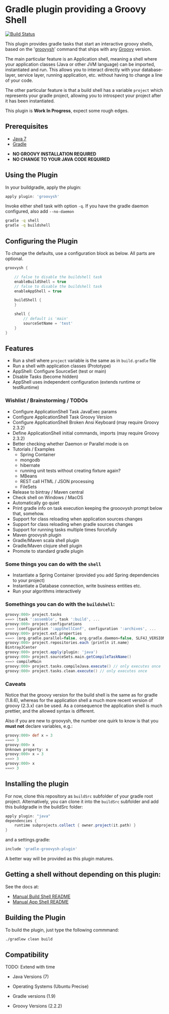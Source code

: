 # Gradle plugin providing a Groovy Shell

[![Build Status](https://travis-ci.org/tkruse/gradle-groovysh-plugin.svg)](https://travis-ci.org/tkruse/gradle-groovysh-plugin)

This plugin provides gradle tasks that start an interactive groovy shells, based on
the '[groovysh](http://groovy.codehaus.org/Groovy+Shell)' command that ships with any [Groovy](http://groovy.codehaus.org/) version.

The main particular feature is an Application shell, meaning a shell where your application
classes (Java or other JVM language) can be imported, instantiated and run. This allows you to interact
directly with your database-layer, service layer, running application, etc. without having to
change a line of your code.

The other particular feature is that a build shell has a variable ```project``` which represents
your gradle project, allowing you to introspect your project after it has been instantiated.


This plugin is **Work In Progress**, expect some rough edges.


## Prerequisites

* [Java 7](http://www.java.com/)
* [Gradle](http://www.gradle.org)

- **NO GROOVY INSTALLATION REQUIRED**
- **NO CHANGE TO YOUR JAVA CODE REQUIRED**



## Using the Plugin

In your buildgradle, apply the plugin:

```Groovy
apply plugin: 'groovysh'
```

Invoke either shell task with option ```-q```.
If you have the gradle daemon configured, also add ```--no-daemon```

```bash
gradle -q shell
gradle -q buildshell
```

## Configuring the Plugin

To change the defaults, use a configuration block as below. All parts are optional.

```Groovy
groovysh {

    // false to disable the buildshell task
    enableBuildShell = true
    // false to disable the buildshell task
    enableAppShell = true

    buildShell {
    }

    shell {
        // default is 'main'
        sourceSetName = 'test'
    }
}
```




## Features

- Run a shell where ```project``` variable is the same as in ```build.gradle``` file
- Run a shell with application classes (Prototype)
- AppShell: Configure SourceSet (test or main)
- Disable Tasks (become hidden)
- AppShell uses independent configuration (extends runtime or testRuntime)

### Wishlist / Brainstorming / TODOs

- Configure ApplicationShell Task JavaExec params
- Configure ApplicationShell Task Groovy Version
- Configure ApplicationShell Broken Ansi Keyboard (may require Groovy 2.3.2)
- Define ApplicationShell initial commands, imports (may require Groovy 2.3.2)
- Better checking whether Daemon or Parallel mode is on
- Tutorials / Examples
    - Spring Container
    - mongodb
    - hibernate
    - running unit tests without creating fixture again?
    - MBeans
    - REST call HTML / JSON processing
    - FileSets
- Release to bintray / Maven central
- Check shell on Windows / MacOS
- Automatically go quiet
- Print gradle info on task execution keeping the grooovysh prompt below that, somehow.
- Support for class reloading when application sources changes
- Support for class reloading when gradle sources changes
- Support for running tasks multiple times forcefully
- Maven groovysh plugin
- Gradle/Maven scala shell plugin
- Gradle/Maven clojure shell plugin
- Promote to standard gradle plugin




### Some things you can do with the ```shell```

- Instantiate a Spring Container (provided you add Spring dependencies to your project)
- Instantiate a Database connection, write business entities etc.
- Run your algorithms interactively

### Somethings you can do with the ```buildshell```:

```Groovy
groovy:000> project.tasks
===> [task ':assemble', task ':build', ...
groovy:000> project.configurations
===> [configuration ':appShellConf', configuration ':archives', ...
groovy:000> project.ext.properties
===> {org.gradle.parallel=false, org.gradle.daemon=false, SLF4J_VERSION=1.7.7}
groovy:000> project.repositories.each {println it.name}
BintrayJCenter
groovy:000> project.apply(plugin: 'java')
groovy:000> project.sourceSets.main.getCompileTaskName()
===> compileMain
groovy:000> project.tasks.compileJava.execute() // only executes once
groovy:000> project.tasks.clean.execute() // only executes once
```

### Caveats


Notice that the groovy version for the build shell is the same as for gradle (1.8.6), whereas for the application
shell a much more recent version of groovy (2.3.x) can be used. As a consequence the application shell is much prettier,
and the allowed syntax is different.

Also if you are new to groovysh, the number one quirk to know is that you **must not** declare variables, e.g.:

```Groovy
groovy:000> def x = 3
===> 3
groovy:000> x
Unknown property: x
groovy:000> x = 3
===> 3
groovy:000> x
===> 3
```


## Installing the plugin


For now, clone this repository as ```buildSrc``` subfolder of your gradle root project.
Alternatively, you can clone it into the ```buildSrc``` subfolder and add this buildgradle in the buildSrc folder:

```Groovy
apply plugin: "java"
dependencies {
    runtime subprojects.collect { owner.project(it.path) }
}
```

and a settings.gradle:

```Groovy
include 'gradle-groovysh-plugin'
```

A better way will be provided as this plugin matures.


## Getting a shell without depending on this plugin:

See the docs at:
 - [Manual Build Shell README](doc/InstallBuildShellManually.md)
 - [Manual App Shell README](doc/InstallAppShellManually.md)


## Building the Plugin

To build the plugin, just type the following commmand:

```bash
./gradlew clean build
```

## Compatibility

TODO: Extend with time

* Java Versions (7)

* Operating Systems (Ubuntu Precise)

* Gradle versions (1.9)

* Groovy Versions (2.2.2)
